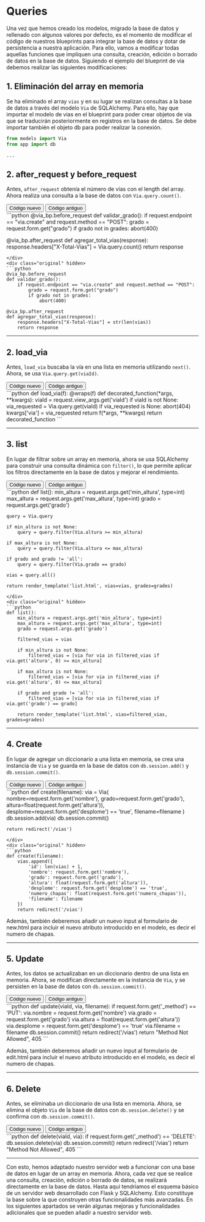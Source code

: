 # Queries

Una vez que hemos creado los modelos, migrado la base de datos y rellenado con algunos valores por defecto, es el momento de modificar el código de nuestros blueprints para integrar la base de datos y dotar de persistencia a nuestra aplicación. Para ello, vamos a modificar todas aquellas funciones que impliquen una consulta, creación, edición o borrado de datos en la base de datos. Siguiendo el ejemplo del blueprint de via debemos realizar las siguientes modificaciones:


## 1. Eliminación del array en memoria

Se ha eliminado el array `vias` y en su lugar se realizan consultas a la base de datos a través del modelo `Via` de SQLAlchemy. Para ello, hay que importar el modelo de vias en el blueprint para poder crear objetos de via que se traducirán posteriormente en registros en la base de datos. Se debe importar también el objeto db para poder realizar la conexión.

```python
from models import Via
from app import db

...
```

## 2. after_request y before_request

Antes, `after_request` obtenía el número de vías con el length del array. Ahora realiza una consulta a la base de datos con `Via.query.count()`.

<div class="toggleCodeContainer">
<div class="toogleButton">
<button class="buttonModificado btn btn-primary btn-sm active">Código nuevo</button>
<button class="buttonOriginal btn btn-primary btn-sm">Código antiguo</button>
</div>
<div class="modificado">
```python
@via_bp.before_request
def validar_grado():
    if request.endpoint == "via.create" and request.method == "POST":
        grado = request.form.get("grado")
        if grado not in grades:
            abort(400)

@via_bp.after_request
def agregar_total_vias(response):
    response.headers["X-Total-Vias"] = Via.query.count()
    return response
```
</div>
<div class="original" hidden>
```python
@via_bp.before_request
def validar_grado():
    if request.endpoint == "via.create" and request.method == "POST":
        grado = request.form.get("grado")
        if grado not in grades:
            abort(400)

@via_bp.after_request
def agregar_total_vias(response):
    response.headers["X-Total-Vias"] = str(len(vias))
    return response
```
</div>
</div>

---

## 2. load_via

Antes, `load_via` buscaba la vía en una lista en memoria utilizando `next()`. Ahora, se usa `Via.query.get(viaId)`.

<div class="toggleCodeContainer">
<div class="toogleButton">
<button class="buttonModificado btn btn-primary btn-sm active">Código nuevo</button>
<button class="buttonOriginal btn btn-primary btn-sm">Código antiguo</button>
</div>
<div class="modificado">
```python
def load_via(f):
    @wraps(f)
    def decorated_function(*args, **kwargs):
        viaId = request.view_args.get('viaId')
        if viaId is not None:
            via_requested = Via.query.get(viaId)
            if via_requested is None:
                abort(404)
            kwargs['via'] = via_requested
        return f(*args, **kwargs)
    return decorated_function
```
</div>
<div class="original" hidden>
```python
def load_via(f):
    @wraps(f)
    def decorated_function(*args, **kwargs):
        viaId = request.view_args.get('viaId')
        if viaId is not None:
            via_requested = next((via for via in vias if via['id'] == int(viaId)), None)
            if via_requested is None:
                abort(404)
            kwargs['via'] = via_requested
        return f(*args, **kwargs)
    return decorated_function
```
</div>
</div>



---

## 3. list

En lugar de filtrar sobre un array en memoria, ahora se usa SQLAlchemy para construir una consulta dinámica con `filter()`, lo que permite aplicar los filtros directamente en la base de datos y mejorar el rendimiento.

<div class="toggleCodeContainer">
<div class="toogleButton">
<button class="buttonModificado btn btn-primary btn-sm active">Código nuevo</button>
<button class="buttonOriginal btn btn-primary btn-sm">Código antiguo</button>
</div>
<div class="modificado">
```python
def list():
    min_altura = request.args.get('min_altura', type=int)
    max_altura = request.args.get('max_altura', type=int)
    grado = request.args.get('grado')

    query = Via.query

    if min_altura is not None:
        query = query.filter(Via.altura >= min_altura)

    if max_altura is not None:
        query = query.filter(Via.altura <= max_altura)

    if grado and grado != 'all':
        query = query.filter(Via.grado == grado)

    vias = query.all()
    
    return render_template('list.html', vias=vias, grades=grades)
```
</div>
<div class="original" hidden>
```python
def list():
    min_altura = request.args.get('min_altura', type=int)
    max_altura = request.args.get('max_altura', type=int)
    grado = request.args.get('grado')

    filtered_vias = vias

    if min_altura is not None:
        filtered_vias = [via for via in filtered_vias if via.get('altura', 0) >= min_altura]

    if max_altura is not None:
        filtered_vias = [via for via in filtered_vias if via.get('altura', 0) <= max_altura]

    if grado and grado != 'all':
        filtered_vias = [via for via in filtered_vias if via.get('grado') == grado]

    return render_template('list.html', vias=filtered_vias, grades=grades)
```
</div>
</div>


---

## 4. Create

En lugar de agregar un diccionario a una lista en memoria, se crea una instancia de `Via` y se guarda en la base de datos con `db.session.add()` y `db.session.commit()`.

<div class="toggleCodeContainer">
<div class="toogleButton">
<button class="buttonModificado btn btn-primary btn-sm active">Código nuevo</button>
<button class="buttonOriginal btn btn-primary btn-sm">Código antiguo</button>
</div>
<div class="modificado">
```python
def create(filename):
    via = Via(
        nombre=request.form.get('nombre'),
        grado=request.form.get('grado'),
        altura=float(request.form.get('altura')),
        desplome=request.form.get('desplome') == 'true',
        filename=filename
    )
    db.session.add(via)
    db.session.commit()
    
    return redirect('/vias')
```
</div>
<div class="original" hidden>
```python
def create(filename):
    vias.append({
        'id': len(vias) + 1,
        'nombre': request.form.get('nombre'),
        'grado': request.form.get('grado'),
        'altura': float(request.form.get('altura')),
        'desplome': request.form.get('desplome') == 'true',
        'numero_chapas': float(request.form.get('numero_chapas')),
        'filename': filename
    })
    return redirect('/vias')
```
</div>
</div>

Además, también deberemos añadir un nuevo input al formulario de new.html para incluir el nuevo atributo introducido en el modelo, es decir el numero de chapas.

---

## 5. Update

Antes, los datos se actualizaban en un diccionario dentro de una lista en memoria. Ahora, se modifican directamente en la instancia de `Via`, y se persisten en la base de datos con `db.session.commit()`.

<div class="toggleCodeContainer">
<div class="toogleButton">
<button class="buttonModificado btn btn-primary btn-sm active">Código nuevo</button>
<button class="buttonOriginal btn btn-primary btn-sm">Código antiguo</button>
</div>
<div class="modificado">
```python
def update(viaId, via, filename):
    if request.form.get('_method') == 'PUT':
        via.nombre = request.form.get('nombre')
        via.grado = request.form.get('grado')
        via.altura = float(request.form.get('altura'))
        via.desplome = request.form.get('desplome') == 'true'
        via.filename = filename
        db.session.commit()
        return redirect('/vias')
    return "Method Not Allowed", 405
```
</div>
<div class="original" hidden>
```python
def update(viaId, via, filename):
    if request.form.get('_method') == 'PUT':
        via['nombre'] = request.form.get('nombre')
        via['grado'] = request.form.get('grado')
        via['altura'] = float(request.form.get('altura'))
        via['numero_chapas'] = float(request.form.get('numero_chapas'))
        via['desplome'] = request.form.get('desplome') == 'true'
        via['filename'] = filename
        return redirect('/vias')
    return "Method Not Allowed", 405
```
</div>
</div>

Además, también deberemos añadir un nuevo input al formulario de edit.html para incluir el nuevo atributo introducido en el modelo, es decir el numero de chapas.

---

## 6. Delete

Antes, se eliminaba un diccionario de una lista en memoria. Ahora, se elimina el objeto `Via` de la base de datos con `db.session.delete()` y se confirma con `db.session.commit()`.


<div class="toggleCodeContainer">
<div class="toogleButton">
<button class="buttonModificado btn btn-primary btn-sm active">Código nuevo</button>
<button class="buttonOriginal btn btn-primary btn-sm">Código antiguo</button>
</div>
<div class="modificado">
```python
def delete(viaId, via):
    if request.form.get('_method') == 'DELETE':
        db.session.delete(via)
        db.session.commit()
        return redirect('/vias')
    return "Method Not Allowed", 405
```
</div>
<div class="original" hidden>
```python
def delete(viaId, via):
    if request.form.get('_method') == 'DELETE':
        vias.remove(via)
        return redirect('/vias')
    return "Method Not Allowed", 405
```
</div>
</div>

---

Con esto, hemos adaptado nuestro servidor web a funcionar con una base de datos en lugar de un array en memoria. Ahora, cada vez que se realice una consulta, creación, edición o borrado de datos, se realizará directamente en la base de datos. Hasta aqui tendriamos el esquema básico de un servidor web desarrollado con Flask y SQLAlchemy. Esto constituye la base sobre la que construyen otras funcionalidades más avanzadas. En los siguientes apartados se verán algunas mejoras y funcionalidades adicionales que se pueden añadir a nuestro servidor web.



<script type="text/javascript">
    window.addEventListener("load", function (event) {
        let toogleButton = document.getElementsByClassName('toogleButton');
        for (let i = 0; i < toogleButton.length; i++) {
            console.log(toogleButton[i]);
            toogleButton[i].addEventListener('click', toggleCode);
        }
        function toggleCode() {
            let container = this.parentNode;
            let modificado = container.getElementsByClassName('modificado');
            let original = container.getElementsByClassName('original');
            let buttonModificado = container.getElementsByClassName('buttonModificado');
            let buttonOriginal = container.getElementsByClassName('buttonOriginal');
            if (modificado[0].hidden) {
                buttonModificado[0].classList.add('active');
                buttonOriginal[0].classList.remove('active');
                modificado[0].hidden = false;
                original[0].hidden = true;
            } else {
                buttonModificado[0].classList.remove('active');
                buttonOriginal[0].classList.add('active');
                modificado[0].hidden = true;
                original[0].hidden = false;
            }
        }
    });
</script>